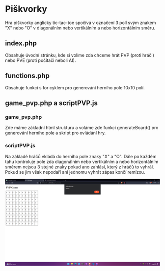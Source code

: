 # Piškvorky

Hra piškvorky anglicky tic-tac-toe spočívá v označení 3 polí svým znakem "X" nebo "O" v diagonálním nebo vertikálním a nebo horizontálním směru.

## index.php

Obsahuje úvodní stránku, kde si volíme zda chceme hrát PVP (proti hráči) nebo PVE (proti počítači neboli AI).

## functions.php

Obsahuje funkci s for cyklem pro generování herního pole 10x10 polí.

## game_pvp.php a scriptPVP.js 

### game_pvp.php

Zde máme základní html strukturu a voláme zde funkci generateBoard() pro generování herního pole a skript pro ovládání hry.

### scriptPVP.js

Na základě hráčů vkládá do herního pole znaky "X" a "O". Dále po každém tahu kontroluje pole zda diagonálním nebo vertikálním a nebo horizontálním směrem nejsou 3 stejné znaky pokud ano zahlásí, který z hráčů to vyhrál. Pokud se jim však nepodaří ani jednomu vyhrát zápas končí remízou.

![Alt text](image.png)